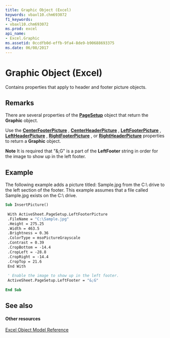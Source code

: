 ```yaml
---
title: Graphic Object (Excel)
keywords: vbaxl10.chm693072
f1_keywords:
- vbaxl10.chm693072
ms.prod: excel
api_name:
- Excel.Graphic
ms.assetid: 0ccdfb0d-effb-9fa4-8de9-b90688693375
ms.date: 06/08/2017
---
```



# Graphic Object (Excel)

Contains properties that apply to header and footer picture objects.


## Remarks

There are several properties of the  **[PageSetup](Excel.PageSetup.md)** object that return the **Graphic** object.

Use the  **[CenterFooterPicture](Excel.PageSetup.CenterFooterPicture.md)** , **[CenterHeaderPicture](Excel.PageSetup.CenterHeaderPicture.md)** , **[LeftFooterPicture](Excel.PageSetup.LeftFooterPicture.md)** , **[LeftHeaderPicture](Excel.PageSetup.LeftHeaderPicture.md)** , **[RightFooterPicture](Excel.PageSetup.RightFooterPicture.md)** , or **[RightHeaderPicture](Excel.PageSetup.RightHeaderPicture.md)** properties to return a **Graphic** object.


 **Note**  It is required that "&;G" is a part of the  **LeftFooter** string in order for the image to show up in the left footer.


## Example

The following example adds a picture titled: Sample.jpg from the C:\ drive to the left section of the footer. This example assumes that a file called Sample.jpg exists on the C:\ drive.


```vb
Sub InsertPicture() 
 
 With ActiveSheet.PageSetup.LeftFooterPicture 
 .FileName = "C:\Sample.jpg" 
 .Height = 275.25 
 .Width = 463.5 
 .Brightness = 0.36 
 .ColorType = msoPictureGrayscale 
 .Contrast = 0.39 
 .CropBottom = -14.4 
 .CropLeft = -28.8 
 .CropRight = -14.4 
 .CropTop = 21.6 
 End With 
 
 ' Enable the image to show up in the left footer. 
 ActiveSheet.PageSetup.LeftFooter = "&;G" 
 
End Sub
```


## See also


#### Other resources


[Excel Object Model Reference](http://msdn.microsoft.com/library/11ea8598-8a20-92d5-f98b-0da04263bf2c%28Office.15%29.aspx)


